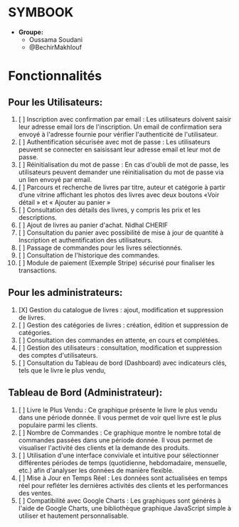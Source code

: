 # SYMBOOK
- **Groupe:**
    - Oussama Soudani
    - @BechirMakhlouf
# Fonctionnalités
## Pour les Utilisateurs:
1. [ ] Inscription avec confirmation par email : Les utilisateurs doivent saisir leur adresse email lors de l'inscription. Un email de confirmation sera envoyé à l'adresse fournie pour vérifier l'authenticité de l'utilisateur.
2. [ ] Authentification sécurisée avec mot de passe : Les utilisateurs peuvent se connecter en saisissant leur adresse email et leur mot de passe.
3. [ ] Réinitialisation du mot de passe : En cas d'oubli de mot de passe, les utilisateurs peuvent demander une réinitialisation du mot de passe via un lien envoyé par email.
4. [ ] Parcours et recherche de livres par titre, auteur et catégorie à partir d’une vitrine affichant les photos des livres avec deux boutons «Voir détail » et « Ajouter au panier »
5. [ ] Consultation des détails des livres, y compris les prix et les descriptions.
6. [ ] Ajout de livres au panier d'achat. Nidhal CHERIF
7. [ ] Consultation du panier avec possibilité de mise à jour de quantité à Inscription et authentification des utilisateurs.
8. [ ] Passage de commandes pour les livres sélectionnés.
9. [ ] Consultation de l'historique des commandes.
10. [ ] Module de paiement (Exemple Stripe) sécurisé pour finaliser les transactions.


## Pour les administrateurs:
1. [X] Gestion du catalogue de livres : ajout, modification et suppression de livres.
2. [ ] Gestion des catégories de livres : création, édition et suppression de catégories.
3. [ ] Consultation des commandes en attente, en cours et complétées.
4. [ ] Gestion des utilisateurs : consultation, modification et suppression des comptes d'utilisateurs.
5. [ ] Consultation du Tableau de bord (Dashboard) avec indicateurs clés, tels que le livre le plus vendu,

## Tableau de Bord (Administrateur):
1. [ ] Livre le Plus Vendu : Ce graphique présente le livre le plus vendu dans une période donnée. Il vous permet de voir quel livre est le plus populaire parmi les clients.
2. [ ] Nombre de Commandes : Ce graphique montre le nombre total de commandes passées dans une période donnée. Il vous permet de visualiser l'activité des clients et la demande des produits.
3. [ ] Utilisation d'une interface conviviale et intuitive pour sélectionner différentes périodes de temps (quotidienne, hebdomadaire, mensuelle, etc.) afin d'analyser les données de manière flexible.
4. [ ] Mise à Jour en Temps Réel : Les données sont actualisées en temps réel pour refléter les dernières activités des clients et les performances des ventes.
5. [ ] Compatibilité avec Google Charts : Les graphiques sont générés à l'aide de Google Charts, une bibliothèque graphique JavaScript simple à utiliser et hautement personnalisable.
